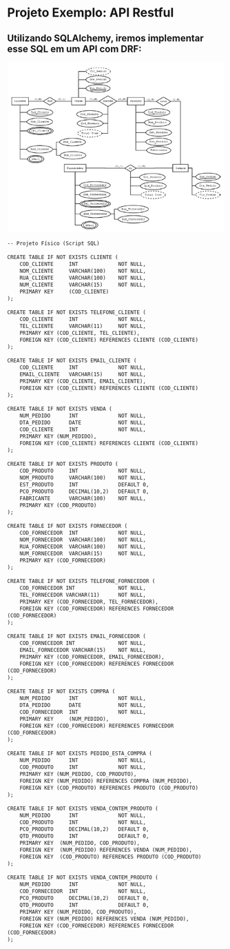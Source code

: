 # Projeto Exemplo: API Restful 

## Utilizando SQLAlchemy, iremos implementar esse SQL em um API com DRF:

![alt text](image.png)

    -- Projeto Físico (Script SQL)

    CREATE TABLE IF NOT EXISTS CLIENTE (
        COD_CLIENTE     INT             NOT NULL,
        NOM_CLIENTE     VARCHAR(100)    NOT NULL,
        RUA_CLIENTE     VARCHAR(100)    NOT NULL,
        NUM_CLIENTE     VARCHAR(15)     NOT NULL,
        PRIMARY KEY     (COD_CLIENTE)     
    );

    CREATE TABLE IF NOT EXISTS TELEFONE_CLIENTE (
        COD_CLIENTE     INT             NOT NULL,
        TEL_CLIENTE     VARCHAR(11)     NOT NULL,
        PRIMARY KEY (COD_CLIENTE, TEL_CLIENTE),
        FOREIGN KEY (COD_CLIENTE) REFERENCES CLIENTE (COD_CLIENTE)
    );

    CREATE TABLE IF NOT EXISTS EMAIL_CLIENTE (
        COD_CLIENTE     INT             NOT NULL,
        EMAIL_CLIENTE   VARCHAR(15)     NOT NULL,
        PRIMARY KEY (COD_CLIENTE, EMAIL_CLIENTE),
        FOREIGN KEY (COD_CLIENTE) REFERENCES CLIENTE (COD_CLIENTE)
    );

    CREATE TABLE IF NOT EXISTS VENDA (
        NUM_PEDIDO      INT             NOT NULL,
        DTA_PEDIDO      DATE            NOT NULL,
        COD_CLIENTE     INT             NOT NULL,
        PRIMARY KEY (NUM_PEDIDO),
        FOREIGN KEY (COD_CLIENTE) REFERENCES CLIENTE (COD_CLIENTE)
    );

    CREATE TABLE IF NOT EXISTS PRODUTO (
        COD_PRODUTO     INT             NOT NULL,
        NOM_PRODUTO     VARCHAR(100)    NOT NULL,
        EST_PRODUTO     INT             DEFAULT 0,
        PCO_PRODUTO     DECIMAL(10,2)   DEFAULT 0,
        FABRICANTE      VARCHAR(100)    NOT NULL,
        PRIMARY KEY (COD_PRODUTO)
    );

    CREATE TABLE IF NOT EXISTS FORNECEDOR (
        COD_FORNECEDOR  INT             NOT NULL,
        NOM_FORNECEDOR  VARCHAR(100)    NOT NULL,
        RUA_FORNECEDOR  VARCHAR(100)    NOT NULL,
        NUM_FORNECEDOR  VARCHAR(15)     NOT NULL,
        PRIMARY KEY (COD_FORNECEDOR)
    );

    CREATE TABLE IF NOT EXISTS TELEFONE_FORNECEDOR (
        COD_FORNECEDOR INT              NOT NULL,
        TEL_FORNECEDOR VARCHAR(11)      NOT NULL,
        PRIMARY KEY (COD_FORNECEDOR, TEL_FORNECEDOR),
        FOREIGN KEY (COD_FORNECEDOR) REFERENCES FORNECEDOR (COD_FORNECEDOR)
    );

    CREATE TABLE IF NOT EXISTS EMAIL_FORNECEDOR (
        COD_FORNECEDOR INT              NOT NULL,
        EMAIL_FORNECEDOR VARCHAR(15)    NOT NULL,
        PRIMARY KEY (COD_FORNECEDOR, EMAIL_FORNECEDOR),
        FOREIGN KEY (COD_FORNECEDOR) REFERENCES FORNECEDOR (COD_FORNECEDOR)  
    );

    CREATE TABLE IF NOT EXISTS COMPRA (
        NUM_PEDIDO      INT             NOT NULL,
        DTA_PEDIDO      DATE            NOT NULL,
        COD_FORNECEDOR  INT             NOT NULL,
        PRIMARY KEY     (NUM_PEDIDO),
        FOREIGN KEY (COD_FORNECEDOR) REFERENCES FORNECEDOR (COD_FORNECEDOR)
    );

    CREATE TABLE IF NOT EXISTS PEDIDO_ESTA_COMPRA (
        NUM_PEDIDO      INT             NOT NULL,
        COD_PRODUTO     INT             NOT NULL,
        PRIMARY KEY (NUM_PEDIDO, COD_PRODUTO),
        FOREIGN KEY (NUM_PEDIDO) REFERENCES COMPRA (NUM_PEDIDO),
        FOREIGN KEY (COD_PRODUTO) REFERENCES PRODUTO (COD_PRODUTO)
    );

    CREATE TABLE IF NOT EXISTS VENDA_CONTEM_PRODUTO (
        NUM_PEDIDO      INT             NOT NULL,
        COD_PRODUTO     INT             NOT NULL,
        PCO_PRODUTO     DECIMAL(10,2)   DEFAULT 0,
        QTD_PRODUTO     INT             DEFAULT 0,
        PRIMARY KEY  (NUM_PEDIDO, COD_PRODUTO),
        FOREIGN KEY  (NUM_PEDIDO) REFERENCES VENDA (NUM_PEDIDO),
        FOREIGN KEY  (COD_PRODUTO) REFERENCES PRODUTO (COD_PRODUTO)     
    );

    CREATE TABLE IF NOT EXISTS VENDA_CONTEM_PRODUTO (
        NUM_PEDIDO      INT             NOT NULL,
        COD_FORNECEDOR  INT             NOT NULL,
        PCO_PRODUTO     DECIMAL(10,2)   DEFAULT 0,
        QTD_PRODUTO     INT             DEFAULT 0,
        PRIMARY KEY (NUM_PEDIDO, COD_PRODUTO),
        FOREIGN KEY (NUM_PEDIDO) REFERENCES VENDA (NUM_PEDIDO),
        FOREIGN KEY (COD_FORNECEDOR) REFERENCES FORNECEDOR (COD_FORNECEDOR)
    );